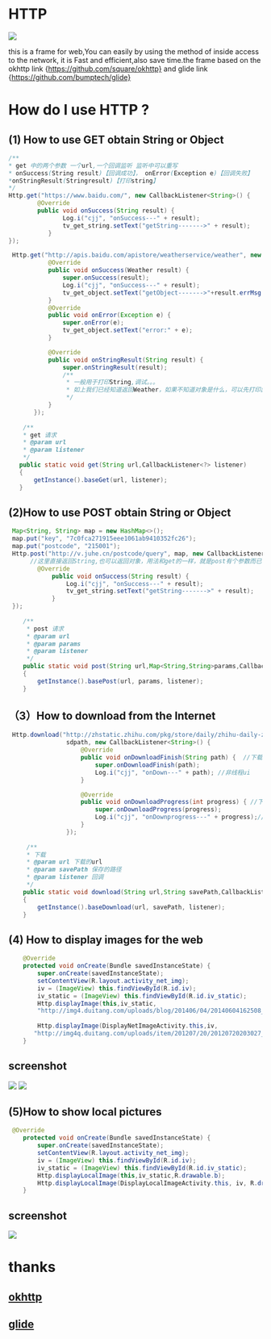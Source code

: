 
HTTP
=============================================================
 ![](http://www.apkbus.com/data/attachment/forum/201508/26/162351nes8eqe83hhhbple.jpg)
 
 this is a frame for web,You can easily by using the method of inside access to  the network,
 it is Fast and efficient,also save time.the frame based on the okhttp link 
 {https://github.com/square/okhttp} and glide link {https://github.com/bumptech/glide}
 
 How do I use HTTP ?
======================================================================
 
(1) How to use GET obtain String or Object
-------------------------------------------------------------
 ```java
 /**
 * get 中的两个参数 一个url,一个回调监听 监听中可以重写
 * onSuccess(String result)【回调成功】， onError(Exception e)【回调失败】 
 *onStringResult(Stringresult)【打印string】
 */
 Http.get("https://www.baidu.com/", new CallbackListener<String>() {
         @Override
         public void onSuccess(String result) {
                Log.i("cjj", "onSuccess---" + result);
                tv_get_string.setText("getString------->" + result);
            }
 });
 
  Http.get("http://apis.baidu.com/apistore/weatherservice/weather", new CallbackListener<Weather>() {
            @Override
            public void onSuccess(Weather result) {
                super.onSuccess(result);
                Log.i("cjj", "onSuccess---" + result);
                tv_get_object.setText("getObject------->"+result.errMsg +"------"+result.errNum);
            }
            @Override
            public void onError(Exception e) {
                super.onError(e);
                tv_get_object.setText("error:" + e);
            }

            @Override
            public void onStringResult(String result) {
                super.onStringResult(result);
                /**
                 * 一般用于打印String,调试。。。
                 * 如上我们已经知道返回Weather，如果不知道对象是什么，可以先打印出String,就知道对象是怎样的。。。
                 */
            }
        });
        
     /**
     * get 请求
     * @param url
     * @param listener
     */
    public static void get(String url,CallbackListener<?> listener)
    {
        getInstance().baseGet(url, listener);
    }
 ```
 
(2)How to use POST obtain String or Object
--------------------------------------------------------------------------------------------------
```java
 Map<String, String> map = new HashMap<>();
 map.put("key", "7c0fca271915eee1061ab9410352fc26");
 map.put("postcode", "215001");
 Http.post("http://v.juhe.cn/postcode/query", map, new CallbackListener<String>() {
      //这里直接返回String,也可以返回对象，用法和get的一样，就是post有个参数而已
        @Override
            public void onSuccess(String result) {
                Log.i("cjj", "onSuccess---" + result);
                tv_get_string.setText("getString------->" + result);
            }
 });
 
    /**
     * post 请求
     * @param url
     * @param params
     * @param listener
     */
    public static void post(String url,Map<String,String>params,CallbackListener<?> listener)
    {
        getInstance().basePost(url, params, listener);
    }
 ```
 
 （3）How to download from the Internet
-------------------------------
```java
 Http.download("http://zhstatic.zhihu.com/pkg/store/daily/zhihu-daily-zhihu-2.5.2(382).apk",
                sdpath, new CallbackListener<String>() {
                    @Override
                    public void onDownloadFinish(String path) {  //下载完成 返回下载文件的绝对路径
                        super.onDownloadFinish(path);
                        Log.i("cjj", "onDown---" + path); //非线程ui
                    }

                    @Override
                    public void onDownloadProgress(int progress) { //下载进度回调
                        super.onDownloadProgress(progress);
                        Log.i("cjj", "onDownprogress---" + progress);//非线程ui
                    }
                });
                
     /**
     * 下载
     * @param url 下载的url
     * @param savePath 保存的路径
     * @param listener 回调
     */
    public static void download(String url,String savePath,CallbackListener<?> listener)
    {
        getInstance().baseDownload(url, savePath, listener);
    }
 ```
 (4) How to display images for the web
----------------------------------------------------------
```java
    @Override
    protected void onCreate(Bundle savedInstanceState) {
        super.onCreate(savedInstanceState);
        setContentView(R.layout.activity_net_img);
        iv = (ImageView) this.findViewById(R.id.iv);
        iv_static = (ImageView) this.findViewById(R.id.iv_static);
        Http.displayImage(this,iv_static,
        "http://img4.duitang.com/uploads/blog/201406/04/20140604162508_dtMtN.thumb.700_0.jpeg");
        
        Http.displayImage(DisplayNetImageActivity.this,iv,
       "http://img4q.duitang.com/uploads/item/201207/20/20120720203027_cJHZT.gif");
    }
 ```
screenshot
-------------------------------------------------------------------
![](http://img4.duitang.com/uploads/blog/201406/04/20140604162508_dtMtN.thumb.700_0.jpeg)
![](http://img4q.duitang.com/uploads/item/201207/20/20120720203027_cJHZT.gif)

(5)How to show local pictures
-----------------------------------------------
```java
 @Override
    protected void onCreate(Bundle savedInstanceState) {
        super.onCreate(savedInstanceState);
        setContentView(R.layout.activity_net_img);
        iv = (ImageView) this.findViewById(R.id.iv);
        iv_static = (ImageView) this.findViewById(R.id.iv_static);
        Http.displayLocalImage(this,iv_static,R.drawable.b);
        Http.displayLocalImage(DisplayLocalImageActivity.this, iv, R.drawable.a);
    }
 ```
 screenshot
-------------------------------------------------------------------
![](http://img4q.duitang.com/uploads/item/201207/20/20120720204610_BnAkT.gif)

thanks
===========================================================================================================
 [okhttp](https://github.com/square/okhttp)
-----------------------------
[glide](https://github.com/bumptech/glide)
--------------

 

 
